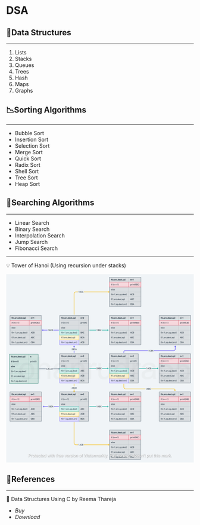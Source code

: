 # DSA

## 📄Data Structures

---

1. Lists
2. Stacks
3. Queues
4. Trees
5. Hash
6. Maps
7. Graphs

## 📉Sorting Algorithms

---

- Bubble  Sort
- Insertion Sort
- Selection Sort
- Merge Sort
- Quick Sort
- Radix Sort
- Shell Sort
- Tree Sort
- Heap Sort

## 🔎Searching Algorithms

---

- Linear Search
- Binary Search
- Interpolation Search
- Jump Search
- Fibonacci Search

---

<aside>
💡 Tower of Hanoi (Using recursion under stacks)

</aside>

![Tower of hanoi@2x-2.png](asset.png)

## 📜References

---

📒 Data Structures Using C by Reema Thareja 

- *Buy*
- *Download*